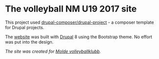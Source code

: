 # The volleyball NM U19 2017 site

This project used [drupal-composer/drupal-project](https://github.com/drupal-composer/drupal-project) - a composer template for Drupal projects.

The [website](http://nm-u19-2017.mvbk.no/) was built with [Drupal](https://www.drupal.org/) 8 using the Bootstrap theme. No effort was put into the design.

*The site was created for [Molde volleyballklubb](https://mvbk.no/).*
